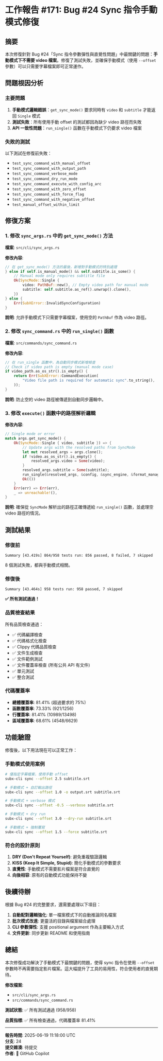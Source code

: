# 工作報告 #171: Bug #24 Sync 指令手動模式修復

## 摘要

本次修復針對 Bug #24「Sync 指令參數彈性與直覺性問題」中最關鍵的問題：**手動模式下不需要 video 檔案**。修復了測試失敗，並確保手動模式（使用 `--offset` 參數）可以只需要字幕檔案即可正常運作。

## 問題根因分析

### 主要問題

1. **手動模式邏輯錯誤**：`get_sync_mode()` 要求同時有 `video` 和 `subtitle` 才能返回 `Single` 模式
2. **測試失敗**：所有使用手動 offset 的測試都因為缺少 video 路徑而失敗
3. **API 一致性問題**：`run_single()` 函數在手動模式下仍要求 video 檔案

### 失敗的測試

以下測試在修復前失敗：
- `test_sync_command_with_manual_offset`
- `test_sync_command_with_output_path`
- `test_sync_command_verbose_mode`
- `test_sync_command_dry_run_mode`
- `test_sync_command_execute_with_config_arc`
- `test_sync_command_with_zero_offset`
- `test_sync_command_with_force_flag`
- `test_sync_command_with_negative_offset`
- `test_manual_offset_within_limit`

## 修復方案

### 1. 修改 `sync_args.rs` 中的 `get_sync_mode()` 方法

**檔案**: `src/cli/sync_args.rs`

**修改內容**:
```rust
// 在 get_sync_mode() 方法的最後，新增對手動模式的特別處理
} else if self.is_manual_mode() && self.subtitle.is_some() {
    // Manual mode only requires subtitle file
    Ok(SyncMode::Single {
        video: PathBuf::new(), // Empty video path for manual mode
        subtitle: self.subtitle.as_ref().unwrap().clone(),
    })
} else {
    Err(SubXError::InvalidSyncConfiguration)
}
```

**說明**: 允許手動模式下只需要字幕檔案，使用空的 `PathBuf` 作為 video 路徑。

### 2. 修改 `sync_command.rs` 中的 `run_single()` 函數

**檔案**: `src/commands/sync_command.rs`

**修改內容**:
```rust
// 在 run_single 函數中，為自動同步模式新增檢查
// Check if video path is empty (manual mode case)
if video_path.as_os_str().is_empty() {
    return Err(SubXError::CommandExecution(
        "Video file path is required for automatic sync".to_string(),
    ));
}
```

**說明**: 防止空的 video 路徑被傳遞到自動同步邏輯中。

### 3. 修改 `execute()` 函數中的路徑解析邏輯

**修改內容**:
```rust
// Single mode or error
match args.get_sync_mode() {
    Ok(SyncMode::Single { video, subtitle }) => {
        // Update args with the resolved paths from SyncMode
        let mut resolved_args = args.clone();
        if !video.as_os_str().is_empty() {
            resolved_args.video = Some(video);
        }
        resolved_args.subtitle = Some(subtitle);
        run_single(&resolved_args, &config, &sync_engine, &format_manager).await?;
        Ok(())
    }
    Err(err) => Err(err),
    _ => unreachable!(),
}
```

**說明**: 確保從 `SyncMode` 解析出的路徑正確傳遞給 `run_single()` 函數，並處理空 video 路徑的情況。

## 測試結果

### 修復前
```
Summary [43.419s] 864/958 tests run: 856 passed, 8 failed, 7 skipped
```

8 個測試失敗，都與手動模式相關。

### 修復後
```
Summary [43.464s] 958 tests run: 958 passed, 7 skipped
```

**✅ 所有測試通過！**

### 品質檢查結果

所有品質檢查通過：
- ✅ 代碼編譯檢查
- ✅ 代碼格式化檢查
- ✅ Clippy 代碼品質檢查
- ✅ 文件生成檢查
- ✅ 文件範例測試
- ✅ 文件覆蓋率檢查 (所有公共 API 有文件)
- ✅ 單元測試
- ✅ 整合測試

### 代碼覆蓋率

- **總體覆蓋率**: 81.41% (超過要求的 75%)
- **函數覆蓋率**: 73.33% (921/1256)
- **行覆蓋率**: 81.41% (10989/13498)
- **區域覆蓋率**: 68.61% (4548/6629)

## 功能驗證

修復後，以下用法現在可以正常工作：

### 手動模式使用案例

```bash
# 僅指定字幕檔案，使用手動 offset
subx-cli sync --offset 2.5 subtitle.srt

# 手動模式 + 自訂輸出路徑
subx-cli sync --offset 1.0 -o output.srt subtitle.srt

# 手動模式 + verbose 模式
subx-cli sync --offset -0.5 --verbose subtitle.srt

# 手動模式 + dry run
subx-cli sync --offset 3.0 --dry-run subtitle.srt

# 手動模式 + 強制覆寫
subx-cli sync --offset 1.5 --force subtitle.srt
```

### 符合的設計原則

1. **DRY (Don't Repeat Yourself)**: 避免重複驗證邏輯
2. **KISS (Keep It Simple, Stupid)**: 簡化手動模式的參數要求
3. **直覺性**: 手動模式不需要影片檔案是符合直覺的
4. **向後相容**: 原有的自動模式功能保持不變

## 後續待辦

根據 Bug #24 的完整要求，還需要處理以下項目：

1. **自動配對邏輯強化**: 單一檔案模式下的自動推論同名檔案
2. **批次模式改進**: 更靈活的目錄與檔案組合處理
3. **CLI 參數彈性**: 支援 positional argument 作為主要輸入方式
4. **文件更新**: 同步更新 README 和使用指南

## 總結

本次修復成功解決了手動模式下最關鍵的問題，使得 sync 指令在使用 `--offset` 參數時不再需要指定影片檔案。這大幅提升了工具的易用性，符合使用者的直覺期待。

**修改檔案**: 
- `src/cli/sync_args.rs`
- `src/commands/sync_command.rs`

**測試狀態**: ✅ 所有測試通過 (958/958)

**品質指標**: ✅ 所有檢查通過，代碼覆蓋率 81.41%

---

**報告時間**: 2025-06-19 11:18:00 UTC  
**分支**: 24  
**提交雜湊**: 待提交  
**作者**: 🤖 GitHub Copilot
